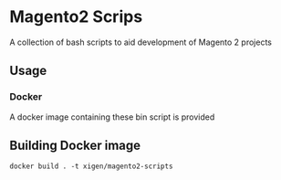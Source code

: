 # Magento2 Scrips
A collection of bash scripts to aid development of Magento 2 projects

## Usage


### Docker
A docker image containing these bin script is provided


## Building Docker image
`docker build . -t xigen/magento2-scripts`